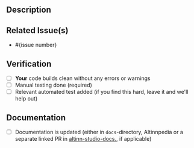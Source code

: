 <!--- Provide a general summary of your changes in the Title above -->

## Description

<!--- Describe your changes in detail -->

## Related Issue(s)

- #{issue number}

## Verification

- [ ] **Your** code builds clean without any errors or warnings
- [ ] Manual testing done (required)
- [ ] Relevant automated test added (if you find this hard, leave it and we'll help out)

## Documentation

- [ ] Documentation is updated (either in `docs`-directory, Altinnpedia or a separate linked PR in [altinn-studio-docs.](https://github.com/Altinn/altinn-studio-docs), if applicable)
